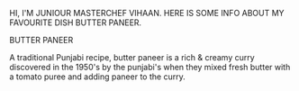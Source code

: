 HI, I'M JUNIOUR MASTERCHEF VIHAAN. HERE IS SOME INFO ABOUT MY FAVOURITE DISH BUTTER PANEER. 

BUTTER PANEER

A traditional Punjabi recipe, butter paneer is a rich & creamy curry discovered in the 1950's by the punjabi's
when they mixed fresh butter with a tomato puree and adding paneer to the curry.  
